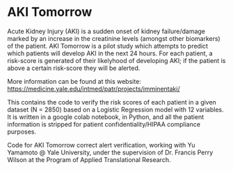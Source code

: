 # AKI Tomorrow



Acute Kidney Injury (AKI) is a sudden onset of kidney failure/damage marked by an increase in the creatinine levels (amongst other biomarkers) of the patient. AKI Tomorrow is a pilot study which attempts to predict which patients will develop AKI in the next 24 hours. For each patient, a risk-score is generated of their likelyhood of developing AKI; if the patient is above  a certain risk-score they will be alerted. 

More information can be found at this website:
https://medicine.yale.edu/intmed/patr/projects/imminentaki/

This contains the code to verify the risk scores of each patient in a given dataset (N = 2850) based on a Logistic Regression model with 12 variables. It is written in a google colab notebook, in Python, and all the patient information is stripped for patient confidentiality/HIPAA compliance purposes. 


Code for AKI Tomorrow correct alert verification, working with Yu Yamamoto @ Yale University, under the supervision of Dr. Francis Perry Wilson at the Program of Applied Translational Research.  
